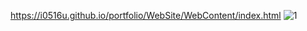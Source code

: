 https://i0516u.github.io/portfolio/WebSite/WebContent/index.html
![1](https://user-images.githubusercontent.com/85083767/135364595-00bcd07c-f303-4417-b97d-5104d05e4210.JPG)


